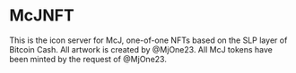# McJNFT

This is the icon server for McJ, one-of-one NFTs based on the SLP layer of Bitcoin Cash. 
All artwork is created by @MjOne23. All McJ tokens have been minted by the request of  @MjOne23.

